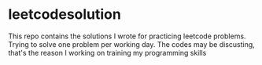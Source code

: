 # leetcodesolution
This repo contains the solutions I wrote for practicing leetcode problems.
Trying to solve one problem per working day.
The codes may be discusting, that's the reason I working on training my programming skills
